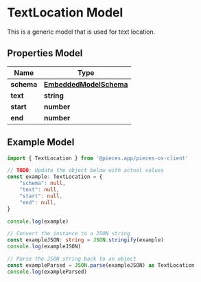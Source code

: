 
# TextLocation Model

This is a generic model that is used for text location.

## Properties Model

Name | Type
------------ | -------------
**schema** | [**EmbeddedModelSchema**](EmbeddedModelSchema)
**text** | **string**
**start** | **number**
**end** | **number**

## Example Model

```typescript
import { TextLocation } from '@pieces.app/pieces-os-client'

// TODO: Update the object below with actual values
const example: TextLocation = {
    "schema": null,
    "text": null,
    "start": null,
    "end": null,
}

console.log(example)

// Convert the instance to a JSON string
const exampleJSON: string = JSON.stringify(example)
console.log(exampleJSON)

// Parse the JSON string back to an object
const exampleParsed = JSON.parse(exampleJSON) as TextLocation
console.log(exampleParsed)
```


